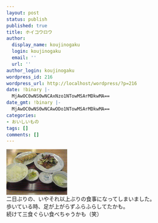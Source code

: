 ```yaml
---
layout: post
status: publish
published: true
title: ホイコウロウ
author:
  display_name: koujinogaku
  login: koujinogaku
  email: ''
  url: ''
author_login: koujinogaku
wordpress_id: 216
wordpress_url: http://localhost/wordpress/?p=216
date: !binary |-
  MjAwOC0wNS0wNCAxNzo1NTowMSArMDkwMA==
date_gmt: !binary |-
  MjAwOC0wNS0wNCAwODo1NTowMSArMDkwMA==
categories:
- おいしいもの
tags: []
comments: []
---
```

<p><img src="/blog/img/20080504175501.jpg" alt="20080504175501" align="left" border="0"><br clear="all">二日ぶりの、いやそれ以上ぶりの食事になってしまいました。<br />
歩いている時、足が上がらずふらふらしてたかも。<br />
続けて三食ぐらい食べちゃうかも（笑）</p>
